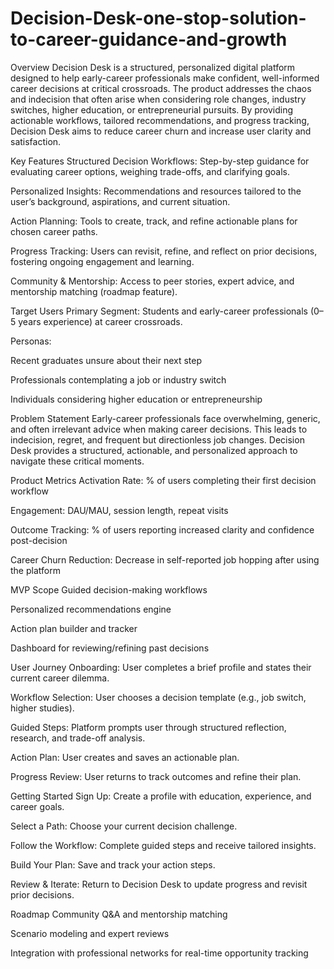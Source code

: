 # Decision-Desk-one-stop-solution-to-career-guidance-and-growth
Overview
Decision Desk is a structured, personalized digital platform designed to help early-career professionals make confident, well-informed career decisions at critical crossroads. The product addresses the chaos and indecision that often arise when considering role changes, industry switches, higher education, or entrepreneurial pursuits. By providing actionable workflows, tailored recommendations, and progress tracking, Decision Desk aims to reduce career churn and increase user clarity and satisfaction.

Key Features
Structured Decision Workflows: Step-by-step guidance for evaluating career options, weighing trade-offs, and clarifying goals.

Personalized Insights: Recommendations and resources tailored to the user’s background, aspirations, and current situation.

Action Planning: Tools to create, track, and refine actionable plans for chosen career paths.

Progress Tracking: Users can revisit, refine, and reflect on prior decisions, fostering ongoing engagement and learning.

Community & Mentorship: Access to peer stories, expert advice, and mentorship matching (roadmap feature).

Target Users
Primary Segment: Students and early-career professionals (0–5 years experience) at career crossroads.

Personas:

Recent graduates unsure about their next step

Professionals contemplating a job or industry switch

Individuals considering higher education or entrepreneurship

Problem Statement
Early-career professionals face overwhelming, generic, and often irrelevant advice when making career decisions. This leads to indecision, regret, and frequent but directionless job changes. Decision Desk provides a structured, actionable, and personalized approach to navigate these critical moments.

Product Metrics
Activation Rate: % of users completing their first decision workflow

Engagement: DAU/MAU, session length, repeat visits

Outcome Tracking: % of users reporting increased clarity and confidence post-decision

Career Churn Reduction: Decrease in self-reported job hopping after using the platform

MVP Scope
Guided decision-making workflows

Personalized recommendations engine

Action plan builder and tracker

Dashboard for reviewing/refining past decisions

User Journey
Onboarding: User completes a brief profile and states their current career dilemma.

Workflow Selection: User chooses a decision template (e.g., job switch, higher studies).

Guided Steps: Platform prompts user through structured reflection, research, and trade-off analysis.

Action Plan: User creates and saves an actionable plan.

Progress Review: User returns to track outcomes and refine their plan.

Getting Started
Sign Up: Create a profile with education, experience, and career goals.

Select a Path: Choose your current decision challenge.

Follow the Workflow: Complete guided steps and receive tailored insights.

Build Your Plan: Save and track your action steps.

Review & Iterate: Return to Decision Desk to update progress and revisit prior decisions.

Roadmap
Community Q&A and mentorship matching

Scenario modeling and expert reviews

Integration with professional networks for real-time opportunity tracking

